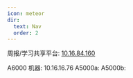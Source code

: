 ```yaml
---
icon: meteor
dir:
  text: Nav
  order: 2
---
```



周报/学习共享平台: [10.16.84.160](http://10.16.84.160/)

A6000 机器: 10.16.16.76
A5000a: 
A5000b: 